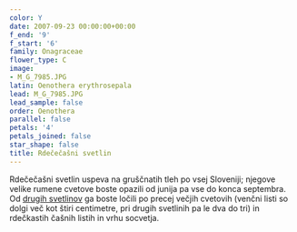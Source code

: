 ```yaml
---
color: Y
date: 2007-09-23 00:00:00+00:00
f_end: '9'
f_start: '6'
family: Onagraceae
flower_type: C
image:
- M_G_7985.JPG
latin: Oenothera erythrosepala
lead: M_G_7985.JPG
lead_sample: false
order: Oenothera
parallel: false
petals: '4'
petals_joined: false
star_shape: false
title: Rdečečašni svetlin
---
```

Rdečečašni svetlin uspeva na gruščnatih tleh po vsej Sloveniji; njegove velike rumene cvetove boste opazili od junija pa vse do konca septembra. Od [drugih svetlinov](../../oenotherabiennis/dvoletni-svetlin/) ga boste ločili po precej večjih cvetovih (venčni listi so dolgi več kot štiri centimetre, pri drugih svetlinih pa le dva do tri) in rdečkastih čašnih listih in vrhu socvetja.
